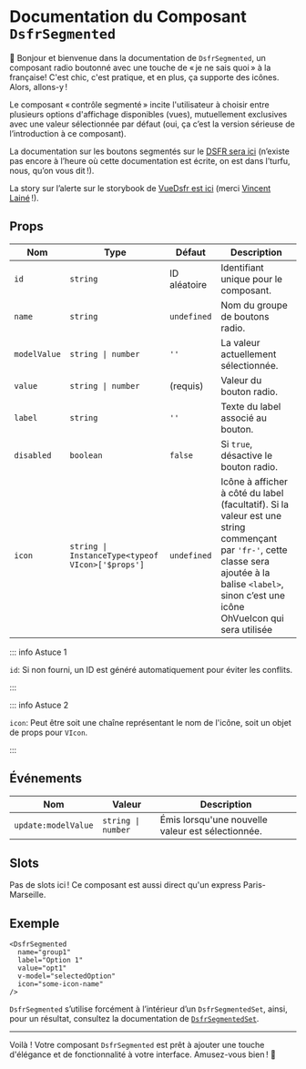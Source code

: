 # Documentation du Composant `DsfrSegmented`

👋 Bonjour et bienvenue dans la documentation de `DsfrSegmented`, un composant radio boutonné avec une touche de « je ne sais quoi » à la française! C'est chic, c'est pratique, et en plus, ça supporte des icônes. Alors, allons-y !

Le composant « contrôle segmenté » incite l'utilisateur à choisir entre plusieurs options d'affichage disponibles (vues), mutuellement exclusives avec une valeur sélectionnée par défaut (oui, ça c’est la version sérieuse de l’introduction à ce composant).

La documentation sur les boutons segmentés sur le [DSFR sera ici](https://www.systeme-de-design.gouv.fr/elements-d-interface/composants/controle-segmente) (n’existe pas encore à l’heure où cette documentation est écrite, on est dans l’turfu, nous, qu’on vous dit !).

La story sur l’alerte sur le storybook de [VueDsfr est ici](https://vue-ds.fr/?path=/docs/composants-dsfrsegmented--docs) (merci [Vincent Lainé](https://github.com/vincentlaine/) !).

## Props

| Nom        | Type                                     | Défaut         | Description                                                       |
|------------|------------------------------------------|----------------|-------------------------------------------------------------------|
| `id`       | `string`                                 | ID aléatoire   | Identifiant unique pour le composant.                             |
| `name`     | `string`                                 | `undefined`    | Nom du groupe de boutons radio.                                   |
| `modelValue` | `string \| number`                      | `''`           | La valeur actuellement sélectionnée.                             |
| `value`    | `string \| number`                        | (requis)       | Valeur du bouton radio.                                           |
| `label`    | `string`                                 | `''`           | Texte du label associé au bouton.                                 |
| `disabled` | `boolean`                                | `false`        | Si `true`, désactive le bouton radio.                             |
| `icon`     | `string \| InstanceType<typeof VIcon>['$props']` | `undefined` | Icône à afficher à côté du label (facultatif). Si la valeur est une string commençant par `'fr-'`, cette classe sera ajoutée à la balise `<label>`, sinon c’est une icône OhVueIcon qui sera utilisée                   |

::: info Astuce 1

`id`: Si non fourni, un ID est généré automatiquement pour éviter les conflits.

:::

::: info Astuce 2

`icon`: Peut être soit une chaîne représentant le nom de l'icône, soit un objet de props pour `VIcon`.

:::

## Événements

| Nom                | Valeur               | Description                                  |
|--------------------|----------------------|----------------------------------------------|
| `update:modelValue` | `string \| number`   | Émis lorsqu'une nouvelle valeur est sélectionnée. |

## Slots

Pas de slots ici ! Ce composant est aussi direct qu'un express Paris-Marseille.

## Exemple

```vue
<DsfrSegmented
  name="group1"
  label="Option 1"
  value="opt1"
  v-model="selectedOption"
  icon="some-icon-name"
/>
```

`DsfrSegmented` s’utilise forcément à l’intérieur d’un `DsfrSegmentedSet`, ainsi, pour un résultat, consultez la documentation de [`DsfrSegmentedSet`](/composants/DsfrSegmentedSet).

---

Voilà ! Votre composant `DsfrSegmented` est prêt à ajouter une touche d'élégance et de fonctionnalité à votre interface. Amusez-vous bien ! 🎉
